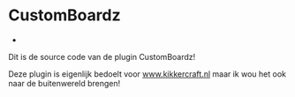 # CustomBoardz
-
Dit is de source code van de plugin CustomBoardz!

Deze plugin is eigenlijk bedoelt voor www.kikkercraft.nl maar ik wou het ook naar de buitenwereld brengen!
